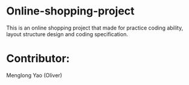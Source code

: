 # Online-shopping-project
This is an online shopping project that made for practice coding ability, layout structure design and coding specification.

# Contributor:
Menglong Yao (Oliver)
